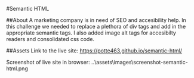 #Semantic HTML

##About
A marketing company is in need of SEO and accesibility help. In this challenge we needed to replace a plethora of div tags and add in the appropriate semantic tags. I also added image alt tags for accesibilty readers and consolidated css code.

##Assets
Link to the live site: https://potte463.github.io/semantic-html/

Screenshot of live site in browser: ..\assets\images\screenshot-semantic-html.png

